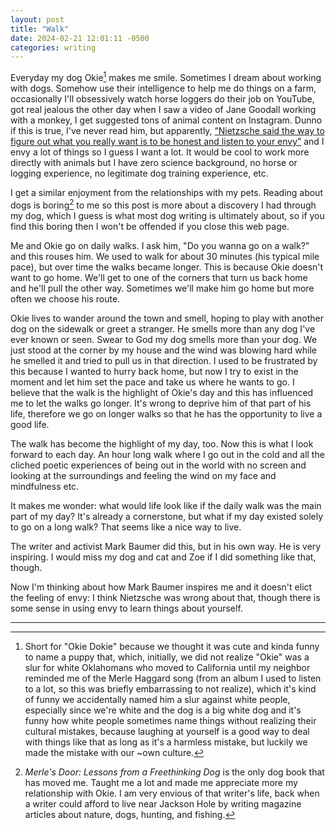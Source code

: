```yaml
---
layout: post
title: "Walk"
date: 2024-02-21 12:01:11 -0500
categories: writing
---
```


Everyday my dog Okie[^1] makes me smile. Sometimes I dream about working with dogs. Somehow use their intelligence to help me do things on a farm, occasionally I'll obsessively watch horse loggers do their job on YouTube, got real jealous the other day when I saw a video of Jane Goodall working with a monkey, I get suggested tons of animal content on Instagram. Dunno if this is true, I've never read him, but apparently, [“Nietzsche said the way to figure out what you really want is to be honest and listen to your envy”](https://twitter.com/deankissick/status/1758245954212225258) and I envy a lot of things so I guess I want a lot. It would be cool to work more directly with animals but I have zero science background, no horse or logging experience, no legitimate dog training experience, etc.

I get a similar enjoyment from the relationships with my pets. Reading about dogs is boring[^2] to me so this post is more about a discovery I had through my dog, which I guess is what most dog writing is ultimately about, so if you find this boring then I won't be offended if you close this web page.

Me and Okie go on daily walks. I ask him, "Do you wanna go on a walk?" and this rouses him. We used to walk for about 30 minutes (his typical mile pace), but over time the walks became longer. This is because Okie doesn't want to go home. We'll get to one of the corners that turn us back home and he'll pull the other way. Sometimes we'll make him go home but more often we choose his route.

Okie lives to wander around the town and smell, hoping to play with another dog on the sidewalk or greet a stranger. He smells more than any dog I've ever known or seen. Swear to God my dog smells more than your dog. We just stood at the corner by my house and the wind was blowing hard while he smelled it and tried to pull us in that direction. I used to be frustrated by this because I wanted to hurry back home, but now I try to exist in the moment and let him set the pace and take us where he wants to go. I believe that the walk is the highlight of Okie's day and this has influenced me to let the walks go longer. It's wrong to deprive him of that part of his life, therefore we go on longer walks so that he has the opportunity to live a good life.

The walk has become the highlight of my day, too. Now this is what I look forward to each day. An hour long walk where I go out in the cold and all the cliched poetic experiences of being out in the world with no screen and looking at the surroundings and feeling the wind on my face and mindfulness etc.

It makes me wonder: what would life look like if the daily walk was the main part of my day? It's already a cornerstone, but what if my day existed solely to go on a long walk? That seems like a nice way to live.

The writer and activist Mark Baumer did this, but in his own way. He is very inspiring. I would miss my dog and cat and Zoe if I did something like that, though.

Now I'm thinking about how Mark Baumer inspires me and it doesn't elict the feeling of envy: I think Nietzsche was wrong about that, though there is some sense in using envy to learn things about yourself.

---
[^1]: Short for "Okie Dokie" because we thought it was cute and kinda funny to name a puppy that, which, initially, we did not realize "Okie" was a slur for white Oklahomans who moved to California until my neighbor reminded me of the Merle Haggard song (from an album I used to listen to a lot, so this was briefly embarrassing to not realize), which it's kind of funny we accidentally named him a slur against white people, especially since we're white and the dog is a big white dog and it's funny how white people sometimes name things without realizing their cultural mistakes, because laughing at yourself is a good way to deal with things like that as long as it's a harmless mistake, but luckily we made the mistake with our ~own culture.
[^2]: *Merle's Door: Lessons from a Freethinking Dog* is the only dog book that has moved me. Taught me a lot and made me appreciate more my relationship with Okie. I am very envious of that writer's life, back when a writer could afford to live near Jackson Hole by writing magazine articles about nature, dogs, hunting, and fishing.
